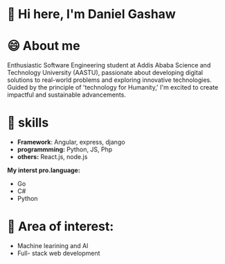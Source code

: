 # 👋 Hi here, I'm Daniel Gashaw

# 😄 About me

Enthusiastic Software Engineering student at Addis Ababa Science and Technology University (AASTU), passionate about developing digital solutions to real-world problems and exploring innovative technologies. Guided by the principle of 'technology for Humanity,' I'm excited to create impactful and sustainable advancements.

# 👀 skills

- **Framework**: Angular, express, django
- **programmming:** Python, JS, Php
- **others:** React.js, node.js

**My interst pro.language:**
+ Go
+ C#
+ Python


# 💞️ Area of interest:

- Machine learining and Al
- Full- stack web development
